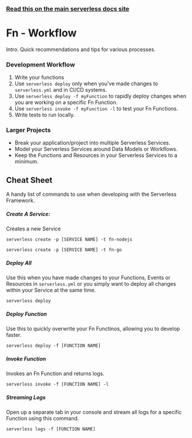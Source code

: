 <!--
title: Serverless Framework Guide - Fn - Workflow
menuText: Workflow
menuOrder: 9
description: A guide and cheatsheet containing CLI commands and workflow recommendations.
layout: Doc
-->

<!-- DOCS-SITE-LINK:START automatically generated  -->
### [Read this on the main serverless docs site](https://www.serverless.com/framework/docs/providers/fn/guide/workflow)
<!-- DOCS-SITE-LINK:END -->

# Fn - Workflow

Intro. Quick recommendations and tips for various processes.

### Development Workflow

1. Write your functions
2. Use `serverless deploy` only when you've made changes to `serverless.yml` and in CI/CD systems.
3. Use `serverless deploy -f myFunction` to rapidly deploy changes when you are working on a specific Fn Function.
4. Use `serverless invoke -f myFunction -l` to test your Fn Functions.
6. Write tests to run locally.

### Larger Projects
* Break your application/project into multiple Serverless Services.
* Model your Serverless Services around Data Models or Workflows.
* Keep the Functions and Resources in your Serverless Services to a minimum.

## Cheat Sheet
A handy list of commands to use when developing with the Serverless Framework.

##### Create A Service:
Creates a new Service

```
serverless create -p [SERVICE NAME] -t fn-nodejs
```
```
serverless create -p [SERVICE NAME] -t fn-go
```

##### Deploy All
Use this when you have made changes to your Functions, Events or Resources in `serverless.yml` or you simply want to deploy all changes within your Service at the same time.
```
serverless deploy
```

##### Deploy Function
Use this to quickly overwrite your Fn Functinos, allowing you to develop faster.
```
serverless deploy -f [FUNCTION NAME]
```

##### Invoke Function
Invokes an Fn Function and returns logs.
```
serverless invoke -f [FUNCTION NAME] -l
```

##### Streaming Logs
Open up a separate tab in your console and stream all logs for a specific Function using this command.
```
serverless logs -f [FUNCTION NAME]
```
